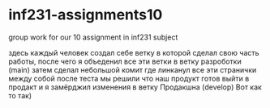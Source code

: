 # inf231-assignments10
group work for our 10 assignment in inf231 subject

здесь каждый человек создал себе ветку в которой сделал свою часть работы,
после чего я объеденил все эти ветки в ветку разроботки (main) 
затем сделал небольшой комит где линканул все эти странички между собой
после теста мы решили что наш продукт готов выйти в продакт и я замёрджил изменения в
ветку Продакшна (develop) Вот как то так)
